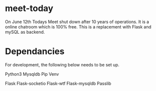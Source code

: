 # meet-today
On June 12th Todays Meet shut down after 10 years of operations. It is a online chatroom which is 100% free. This is a replacement with Flask and mySQL as backend.

# Dependancies
For development, the following below needs to be set up.

Python3
Mysqldb
Pip
Venv

Flask
Flask-socketio
Flask-wtf
Flask-mysqldb
Passlib

